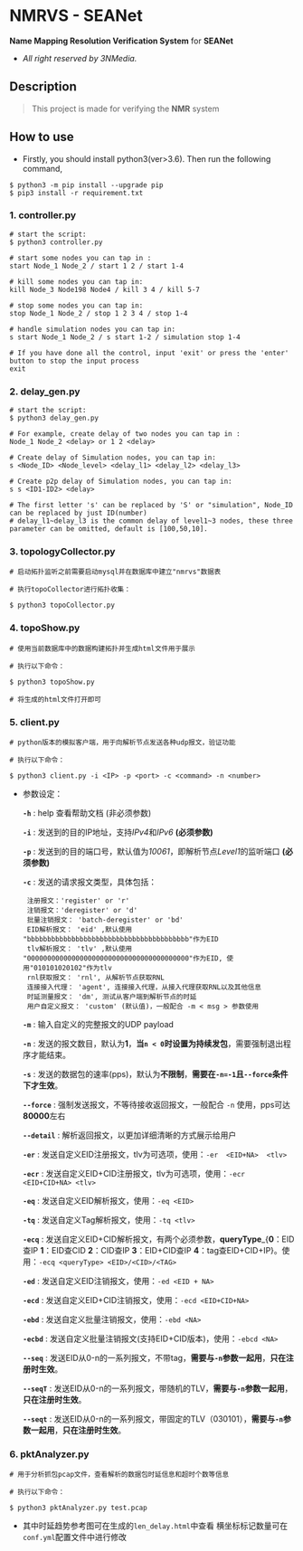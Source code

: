 # NMRVS - SEANet

**Name Mapping Resolution Verification System** for **SEANet**

- *All right reserved by 3NMedia.*

## Description

> This project is made for verifying the **NMR** system

## How to use

- Firstly, you should install python3(ver>3.6). Then run the following command,

```shell
$ python3 -m pip install --upgrade pip
$ pip3 install -r requirement.txt
```

### 1. controller.py

```shell
# start the script:
$ python3 controller.py

# start some nodes you can tap in : 
start Node_1 Node_2 / start 1 2 / start 1-4

# kill some nodes you can tap in: 
kill Node_3 Node198 Node4 / kill 3 4 / kill 5-7

# stop some nodes you can tap in: 
stop Node_1 Node_2 / stop 1 2 3 4 / stop 1-4

# handle simulation nodes you can tap in:
s start Node_1 Node_2 / s start 1-2 / simulation stop 1-4

# If you have done all the control, input 'exit' or press the 'enter' button to stop the input process
exit
```

### 2. delay_gen.py

```shell
# start the script:
$ python3 delay_gen.py

# For example, create delay of two nodes you can tap in : 
Node_1 Node_2 <delay> or 1 2 <delay>

# Create delay of Simulation nodes, you can tap in:
s <Node_ID> <Node_level> <delay_l1> <delay_l2> <delay_l3>

# Create p2p delay of Simulation nodes, you can tap in:
s s <ID1-ID2> <delay>

# The first letter 's' can be replaced by 'S' or "simulation", Node_ID can be replaced by just ID(number)
# delay_l1~delay_l3 is the common delay of level1~3 nodes, these three parameter can be omitted, default is [100,50,10].
```

### 3. topologyCollector.py

```shell
# 启动拓扑监听之前需要启动mysql并在数据库中建立"nmrvs"数据表

# 执行topoCollector进行拓扑收集：

$ python3 topoCollector.py
```

### 4. topoShow.py

```shell
# 使用当前数据库中的数据构建拓扑并生成html文件用于展示

# 执行以下命令：

$ python3 topoShow.py

# 将生成的html文件打开即可
```

### 5. client.py

```shell
# python版本的模拟客户端，用于向解析节点发送各种udp报文，验证功能

# 执行以下命令：

$ python3 client.py -i <IP> -p <port> -c <command> -n <number>
``` 

- 参数设定：

  **`-h`** : help 查看帮助文档 (非必须参数)

  **`-i`** : 发送到的目的IP地址，支持*IPv4*和*IPv6* **(必须参数)**

  **`-p`** : 发送到的目的端口号，默认值为*10061*，即解析节点*Level1*的监听端口 **(必须参数)**

  **`-c`** : 发送的请求报文类型，具体包括：

       注册报文：'register' or 'r'
       注销报文：'deregister' or 'd' 
       批量注销报文： 'batch-deregister' or 'bd' 
       EID解析报文： 'eid' ,默认使用 "bbbbbbbbbbbbbbbbbbbbbbbbbbbbbbbbbbbbbbbb"作为EID 
       tlv解析报文： 'tlv' ,默认使用 "0000000000000000000000000000000000000000"作为EID, 使用"010101020102"作为tlv 
       rnl获取报文： 'rnl', 从解析节点获取RNL
       连接接入代理： 'agent', 连接接入代理，从接入代理获取RNL以及其他信息
       时延测量报文： 'dm', 测试从客户端到解析节点的时延
       用户自定义报文： 'custom' (默认值)，一般配合 -m < msg > 参数使用 

  **`-m`** : 输入自定义的完整报文的UDP payload

  **`-n`** : 发送的报文数目，默认为**1**，**当`n < 0`时设置为持续发包**，需要强制退出程序才能结束。

  **`-s`** : 发送的数据包的速率(pps)，默认为**不限制**，**需要在`-n=-1`且`--force`条件下才生效**。

  **`--force`** : 强制发送报文，不等待接收返回报文，一般配合 `-n` 使用，pps可达**80000**左右

  **`--detail`** : 解析返回报文，以更加详细清晰的方式展示给用户

  **`-er`** : 发送自定义EID注册报文，tlv为可选项，使用：`-er  <EID+NA>  <tlv>`

  **`-ecr`** : 发送自定义EID+CID注册报文，tlv为可选项，使用：`-ecr <EID+CID+NA> <tlv>`

  **`-eq`** : 发送自定义EID解析报文，使用：`-eq <EID> `

  **`-tq`** : 发送自定义Tag解析报文，使用：`-tq <tlv> `

  **`-ecq`** : 发送自定义EID+CID解析报文，有两个必须参数，**queryType**_{**0**：EID查IP **1**：EID查CID **2**：CID查IP **3**：EID+CID查IP **4**：tag查EID+CID+IP}。使用：`-ecq <queryType> <EID>/<CID>/<TAG> `

  **`-ed`** : 发送自定义EID注销报文，使用：`-ed <EID + NA> `

  **`-ecd`** : 发送自定义EID+CID注销报文，使用：`-ecd <EID+CID+NA> `

  **`-ebd`** : 发送自定义批量注销报文，使用：`-ebd <NA> `

  **`-ecbd`** : 发送自定义批量注销报文(支持EID+CID版本)，使用：`-ebcd <NA> `

  **`--seq`** : 发送EID从0-n的一系列报文，不带tag，**需要与`-n`参数一起用**，**只在注册时生效**。

  **`--seqT`** : 发送EID从0-n的一系列报文，带随机的TLV，**需要与`-n`参数一起用**，**只在注册时生效**。

  **`--seqt`** : 发送EID从0-n的一系列报文，带固定的TLV（030101），**需要与`-n`参数一起用**，**只在注册时生效**。

### 6. pktAnalyzer.py

```shell
# 用于分析抓包pcap文件，查看解析的数据包时延信息和超时个数等信息

# 执行以下命令：

$ python3 pktAnalyzer.py test.pcap
``` 

- 其中时延趋势参考图可在生成的`len_delay.html`中查看 横坐标标记数量可在`conf.yml`配置文件中进行修改
